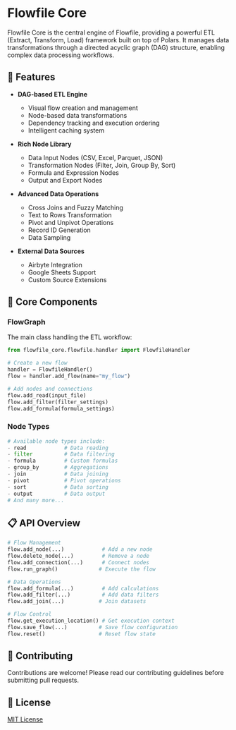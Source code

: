 # Flowfile Core

Flowfile Core is the central engine of Flowfile, providing a powerful ETL (Extract, Transform, Load) framework built on top of Polars. It manages data transformations through a directed acyclic graph (DAG) structure, enabling complex data processing workflows.

## 🚀 Features

- **DAG-based ETL Engine**
  - Visual flow creation and management
  - Node-based data transformations
  - Dependency tracking and execution ordering
  - Intelligent caching system

- **Rich Node Library**
  - Data Input Nodes (CSV, Excel, Parquet, JSON)
  - Transformation Nodes (Filter, Join, Group By, Sort)
  - Formula and Expression Nodes
  - Output and Export Nodes

- **Advanced Data Operations**
  - Cross Joins and Fuzzy Matching
  - Text to Rows Transformation
  - Pivot and Unpivot Operations
  - Record ID Generation
  - Data Sampling

- **External Data Sources**
  - Airbyte Integration
  - Google Sheets Support
  - Custom Source Extensions

## 🔧 Core Components

### FlowGraph
The main class handling the ETL workflow:
```python
from flowfile_core.flowfile.handler import FlowfileHandler

# Create a new flow
handler = FlowfileHandler()
flow = handler.add_flow(name="my_flow")

# Add nodes and connections
flow.add_read(input_file)
flow.add_filter(filter_settings)
flow.add_formula(formula_settings)
```

### Node Types
```python
# Available node types include:
- read            # Data reading
- filter          # Data filtering
- formula         # Custom formulas
- group_by        # Aggregations
- join            # Data joining
- pivot           # Pivot operations
- sort            # Data sorting
- output          # Data output
# And many more...
```

## 📋 API Overview

```python
# Flow Management
flow.add_node(...)            # Add a new node
flow.delete_node(...)         # Remove a node
flow.add_connection(...)      # Connect nodes
flow.run_graph()             # Execute the flow

# Data Operations
flow.add_formula(...)         # Add calculations
flow.add_filter(...)          # Add data filters
flow.add_join(...)           # Join datasets

# Flow Control
flow.get_execution_location() # Get execution context
flow.save_flow(...)          # Save flow configuration
flow.reset()                 # Reset flow state
```

## 🤝 Contributing

Contributions are welcome! Please read our contributing guidelines before submitting pull requests.

## 📝 License

[MIT License](LICENSE)